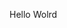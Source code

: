 Hello Wolrd




































































































































































































































































































































































































































































































































































































































































































































































































































































































































































































































































































































































































































































































































































































































































































































































































































































































































































































































































































































































































































































































































































































































































































































































































































































































































































































































































































































































































































































































































































































































































































































































































































































































































































































































































































































































































































































































































































































































































































































































































































































































































































































































































































































































































































































































































































































































































































































































































































































































































































































































































































































































































































































































































































































































